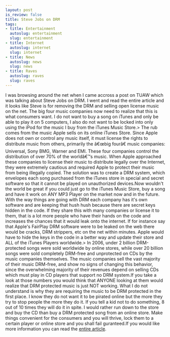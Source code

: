 ```yaml
--- 
layout: post
is_review: false
title: Steve Jobs on DRM
tags: 
- title: Entertainment
  autoslug: entertainment
  slug: entertainment
- title: Internet
  autoslug: internet
  slug: internet
- title: News
  autoslug: news
  slug: news
- title: Raves
  autoslug: raves
  slug: raves
---
```

I was browsing around the net when I came accross a post on TUAW which was talking about Steve Jobs on DRM. I went and read the entire article and it looks like Steve is for removing the DRM and selling open license music on the net. The big four music companies now need to realize that this is what consumers want. I do not want to buy a song on iTunes and only be able to play it on 5 computers, I also do not want to be locked into only using the iPod for the music I buy from the iTunes Music Store.> The rub comes from the music Apple sells on its online iTunes Store. Since Apple does not own or control any music itself, it must license the rights to distribute music from others, primarily the â€œbig fourâ€ music companies: Universal, Sony BMG, Warner and EMI. These four companies control the distribution of over 70% of the worldâ€™s music. When Apple approached these companies to license their music to distribute legally over the Internet, they were extremely cautious and required Apple to protect their music from being illegally copied. The solution was to create a DRM system, which envelopes each song purchased from the iTunes store in special and secret software so that it cannot be played on unauthorized devices.Now wouldn't the world be great if you could just go to the iTunes Music Store, buy a song and have it work on ANY MP3 Player on the market now and in the future. With the way things are going with DRM each company has it's own software and are keeping that hush hush because there are secret keys hidden in the code. If they share this with many companies or license it to them, that is a lot more people who have their hands on the code and increases the chances that it would leak onto the internet. If for instance say that Apple's FairPlay DRM software were to be leaked on the web there would be cracks, DRM strippers, etc on the net within minutes. Apple would have to hide the keys in the code in a better way and update their store and ALL of the iTunes Players worldwide.<!--more-->> In 2006, under 2 billion DRM-protected songs were sold worldwide by online stores, while over 20 billion songs were sold completely DRM-free and unprotected on CDs by the music companies themselves. The music companies sell the vast majority of their music DRM-free, and show no signs of changing this behavior, since the overwhelming majority of their revenues depend on selling CDs which must play in CD players that support no DRM system.If you take a look at those numbers you would think that ANYONE looking at them would realize that DRM protected music is just NOT working. What I do not understand is why they are requiring the music to be DRM protected in the first place. I know they do not want it to be pirated online but the more they try to stop people the more they do it. If you tell a kid not to do something, 8 out of 10 times they will do it in spite. I would rather run down to the store and buy the CD than buy a DRM protected song from an online store. Make things convenient for the consumers and you will thrive, lock them to a certain player or online store and you shall fail guranteed.If you would like more information you can read the [entire article](http://www.apple.com/hotnews/thoughtsonmusic/).
